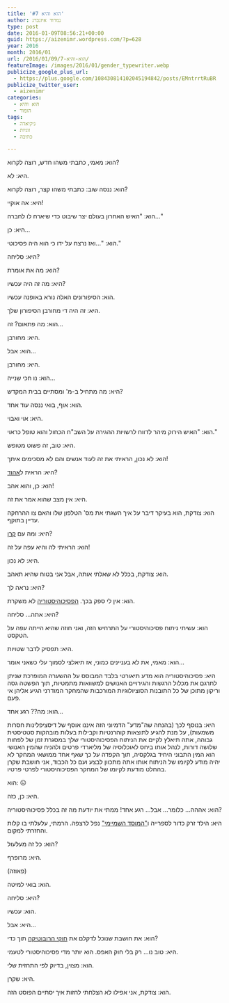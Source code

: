 ```yaml
---
title: 'הוא והיא #7'
author: נמרוד איזנברג
type: post
date: 2016-01-09T08:56:21+00:00
guid: https://aizenimr.wordpress.com/?p=628
year: 2016
month: 2016/01
url: /2016/01/09/הוא-והיא-7/
featureImage: /images/2016/01/gender_typewriter.webp
publicize_google_plus_url:
  - https://plus.google.com/108430814102045194842/posts/EMntrrtRuBR
publicize_twitter_user:
  - aizenimr
categories:
  - הוא והיא
  - הומור
tags:
  - גיקיאדה
  - זוגיות
  - כתיבה

---
```

<span lang="he-IL">הוא</span><span lang="en-US">: </span><span lang="he-IL">מאמי</span><span lang="en-US">, </span><span lang="he-IL">כתבתי משהו חדש</span><span lang="en-US">, </span><span lang="he-IL">רוצה לקרוא</span><span lang="en-US">?</span>

<span lang="he-IL">היא</span><span lang="en-US">: </span><span lang="he-IL">לא</span><span lang="en-US">.</span>

<span lang="he-IL">הוא</span><span lang="en-US">: </span><span lang="he-IL">ננסה שוב</span><span lang="en-US">: </span><span lang="he-IL">כתבתי משהו קצר</span><span lang="en-US">, </span><span lang="he-IL">רוצה לקרוא</span><span lang="en-US">?</span>

<span lang="he-IL">היא</span><span lang="en-US">: </span><span lang="he-IL">אה אוקיי</span><span lang="en-US">!</span>

<span lang="he-IL">הוא</span><span lang="en-US">: "</span><span lang="he-IL">האיש האחרון בעולם יצר שיבוט כדי שיארח לו לחברה</span><span lang="en-US">..."</span>

<span lang="he-IL">היא</span><span lang="en-US">: </span><span lang="he-IL">כן…</span>

<span lang="he-IL">הוא</span><span lang="en-US">: "...</span><span lang="he-IL">ואז נרצח על ידו כי הוא היה פסיכוטי</span><span lang="en-US">."</span>

<span lang="he-IL">היא</span><span lang="en-US">: </span><span lang="he-IL">סליחה</span><span lang="en-US">?</span>

<span lang="he-IL">הוא</span><span lang="en-US">: </span><span lang="he-IL">מה את אומרת</span><span lang="en-US">?</span>

<span lang="he-IL">היא</span><span lang="en-US">: </span><span lang="he-IL">מה זה היה עכשיו</span><span lang="en-US">?</span>

<span lang="he-IL">הוא</span><span lang="en-US">: </span><span lang="he-IL">הסיפורונים האלה נורא באופנה עכשיו</span><span lang="en-US">.</span>

<span lang="he-IL">היא</span><span lang="en-US">: </span><span lang="he-IL">זה היה די מחורבן הסיפורון שלך</span><span lang="en-US">.</span>

<span lang="he-IL">הוא</span><span lang="en-US">: </span><span lang="he-IL">מה פתאום</span><span lang="en-US">? </span><span lang="he-IL">זה</span><span lang="en-US">...</span>

<span lang="he-IL">היא</span><span lang="en-US">: </span><span lang="he-IL">מחורבן</span><span lang="en-US">.</span>

<span lang="he-IL">הוא</span><span lang="en-US">: </span><span lang="he-IL">אבל</span><span lang="en-US">...</span>

<span lang="he-IL">היא</span><span lang="en-US">: </span><span lang="he-IL">מחורבן</span><span lang="en-US">.</span>

<span lang="he-IL">הוא</span><span lang="en-US">: </span><span lang="he-IL">נו חכי שנייה</span><span lang="en-US">...</span>

<span lang="he-IL">היא</span><span lang="en-US">: </span><span lang="he-IL">מה מתחיל ב</span><span lang="en-US">-</span><span lang="he-IL">מ</span><span lang="en-US">' </span><span lang="he-IL">ומסתיים בבית המקדש</span><span lang="en-US">?</span>

<span lang="he-IL">הוא</span><span lang="en-US">: </span><span lang="he-IL">אוף</span><span lang="en-US">, </span><span lang="he-IL">בואי ננסה עוד אחד</span><span lang="en-US">.</span>

<span lang="he-IL">היא</span><span lang="en-US">: </span><span lang="he-IL">אוי ואבוי</span><span lang="en-US">.</span>

<span lang="he-IL">הוא</span><span lang="en-US">: "</span><span lang="he-IL">האיש הירוק מיהר לדווח לרשויות ההגירה על השב</span><span lang="en-US">"</span><span lang="he-IL">ח הכחול והוא טופל כראוי</span><span lang="en-US">."</span>

<span lang="he-IL">היא</span><span lang="en-US">: </span><span lang="he-IL">טוב</span><span lang="en-US">, </span><span lang="he-IL">זה פשוט מטופש</span><span lang="en-US">.</span>

<span lang="he-IL">הוא</span><span lang="en-US">: </span><span lang="he-IL">לא נכון</span><span lang="en-US">, </span><span lang="he-IL">הראיתי את זה לעוד אנשים והם לא מסכימים איתך</span><span lang="en-US">!</span>

<span lang="he-IL">היא</span><span lang="en-US">: </span><span lang="he-IL">הראית ל<a href="http://my2centssf.blogspot.co.il/">אהוד</a></span><span lang="en-US">?</span>

<span lang="he-IL">הוא</span><span lang="en-US">: </span><span lang="he-IL">כן</span><span lang="en-US">, </span><span lang="he-IL">והוא אהב</span><span lang="en-US">!</span>

<span lang="he-IL">היא</span><span lang="en-US">: </span><span lang="he-IL">אין מצב שהוא אמר את זה</span><span lang="en-US">.</span>

<span lang="he-IL">הוא</span><span lang="en-US">: </span><span lang="he-IL">צודקת</span><span lang="en-US">, </span><span lang="he-IL">הוא בעיקר דיבר על איך השגתי את מס</span><span lang="en-US">' </span><span lang="he-IL">הטלפון שלו והאם צו ההרחקה עדיין בתוקף</span><span lang="en-US">.</span>

<span lang="he-IL">היא</span><span lang="en-US">: </span><span lang="he-IL">ומה עם <a href="http://www.realitybugs.me/">קרן</a></span><span lang="en-US">?</span>

<span lang="he-IL">הוא</span><span lang="en-US">: הראיתי לה</span><span lang="he-IL"> והיא עפה על זה</span><span lang="en-US">!</span>

<span lang="he-IL">היא</span><span lang="en-US">: </span><span lang="he-IL">לא נכון</span><span lang="en-US">.</span>

<span lang="he-IL">הוא</span><span lang="en-US">: </span><span lang="he-IL">צודקת</span><span lang="en-US">, </span><span lang="he-IL">בכלל לא שאלתי אותה</span><span lang="en-US">, </span><span lang="he-IL">אבל אני בטוח שהיא תאהב</span><span lang="en-US">.</span>

<span lang="he-IL">היא</span><span lang="en-US">: </span><span lang="he-IL">נראה לך</span><span lang="en-US">?</span>

<span lang="he-IL">הוא</span><span lang="en-US">: </span><span lang="he-IL">אין לי ספק בכך</span><span lang="en-US">. </span><span lang="he-IL"><a href="https://he.wikipedia.org/wiki/%D7%A1%D7%93%D7%A8%D7%AA_%D7%94%D7%9E%D7%95%D7%A1%D7%93">הפסיכוהיסטוריה</a> לא משקרת</span><span lang="en-US">.</span>

<span lang="he-IL">היא</span><span lang="en-US">: </span><span lang="he-IL">אתה… סליחה</span><span lang="en-US">?</span>

<span lang="he-IL">הוא</span><span lang="en-US">: </span><span lang="he-IL">עשיתי ניתוח פסיכוהיסטורי על התרחיש הזה</span><span lang="en-US">, </span><span lang="he-IL">ואני חוזה שהיא הייתה עפה על הטקסט</span><span lang="en-US">.</span>

<span lang="he-IL">היא</span><span lang="en-US">: </span><span lang="he-IL">תפסיק לדבר שטויות</span><span lang="en-US">.</span>

<span lang="he-IL">הוא</span><span lang="en-US">: </span><span lang="he-IL">מאמי</span><span lang="en-US">, </span><span lang="he-IL">את לא בעניינים כמוני</span><span lang="en-US">, </span><span lang="he-IL">אז תיאלצי לסמוך עלי כשאני אומר</span><span lang="en-US">...</span>

<span lang="he-IL">היא</span><span lang="en-US">: </span><span lang="he-IL">פסיכוהיסטוריה הוא מדע תיאורטי בלבד המבוסס על ההשערה המופרכת שניתן לתרגם את מכלול הרגשות והגירויים האנושים למשוואות מתמטיות</span><span lang="en-US">, </span><span lang="he-IL">תוך הפשטה גסה וריקון מתוכן של כל התובנות הסוציולוגיות המורכבות שהמחקר המודרני הגיע אליהן אי פעם</span><span lang="en-US">. </span>

<span lang="he-IL">הוא</span><span lang="en-US">: </span><span lang="he-IL">מה</span><span lang="en-US">?? </span><span lang="he-IL">רגע אחד…</span>

<span lang="he-IL">היא</span><span lang="en-US">: </span><span lang="he-IL">בנוסף לכך </span><span lang="en-US">(</span><span lang="he-IL">בהנחה שה</span><span lang="en-US">"</span><span lang="he-IL">מדע</span><span lang="en-US">" </span><span lang="he-IL">הדמיוני הזה איננו אוסף של דיסציפלינות חסרות משמעות</span><span lang="en-US">), </span><span lang="he-IL">על מנת להגיע לתוצאות קוהרנטיות וקבילות בעלות מובהקות סטטיסטית גבוהה,</span><span lang="en-US"> </span><span lang="he-IL">אתה תיאלץ לקיים את הניתוח הפסיכוהיסטורי שלך במסגרת זמן של לפחות שלושה דורות</span><span lang="en-US">, </span><span lang="he-IL">לנהל אותו ביחס לאוכלוסיה של מליארדי פרטים ולהניח שהמין האנושי הוא המין התבוני היחיד בגלקסיה</span><span lang="en-US">, </span><span lang="he-IL">תוך הקפדה על </span>כך שאף אחד ממושאי המחקר לא יהיה מודע לקיומו של הניתוח אותו אתה מתכוון לבצע ועם כל הכבוד<span lang="en-US">, </span><span lang="he-IL">אני חושבת שקרן בהחלט מודעת לקיומו של המחקר הפסיכוהיסטורי </span>לפרטי פרטיו<span lang="en-US">.</span>

<span lang="he-IL">הוא</span><span lang="en-US">: 😐</span>

<span lang="he-IL">היא</span><span lang="en-US">: </span><span lang="he-IL">כן</span><span lang="en-US">, </span><span lang="he-IL">כזה</span><span lang="en-US">.</span>

<span lang="he-IL">הוא</span><span lang="en-US">: </span><span lang="he-IL">אההה… כלומר… אבל… רגע אחד</span><span lang="en-US">! </span><span lang="he-IL">ממתי את יודעת מה זה בכלל פסיכוהיסטוריה</span><span lang="en-US">?</span>

<span lang="he-IL">היא</span><span lang="en-US">: הילד זרק כדור לספרייה</span><span lang="he-IL"> ו</span>[<span lang="en-US">"</span><span lang="he-IL">המוסד השמיימי</span><span lang="en-US">"</span>][1] <span lang="he-IL">נפל לרצפה</span><span lang="en-US">. </span><span lang="he-IL">הרמתי</span><span lang="en-US">, </span><span lang="he-IL">עלעלתי בו קלות והחזרתי למקום</span><span lang="en-US">.</span>

<span lang="he-IL">הוא</span><span lang="en-US">: </span><span lang="he-IL">כל זה מעלעול</span><span lang="en-US">?</span>

<span lang="he-IL">היא</span><span lang="en-US">: </span><span lang="he-IL">מרופרף</span><span lang="en-US">.</span>

<span lang="en-US">(</span><span lang="he-IL">פאוזה</span><span lang="en-US">)</span>

<span lang="he-IL">הוא</span><span lang="en-US">: </span><span lang="he-IL">בואי למיטה</span><span lang="en-US">.</span>

<span lang="he-IL">היא</span><span lang="en-US">: </span><span lang="he-IL">סליחה</span><span lang="en-US">?</span>

<span lang="he-IL">הוא</span><span lang="en-US">: </span><span lang="he-IL">עכשיו</span><span lang="en-US">.</span>

<span lang="he-IL">היא</span><span lang="en-US">: </span><span lang="he-IL">אבל</span><span lang="en-US">...</span>

<span lang="he-IL">הוא</span><span lang="en-US">: </span><span lang="he-IL">את חושבת שנוכל לדקלם את <a href="https://he.wikipedia.org/wiki/%D7%A9%D7%9C%D7%95%D7%A9%D7%AA_%D7%97%D7%95%D7%A7%D7%99_%D7%94%D7%A8%D7%95%D7%91%D7%95%D7%98%D7%99%D7%A7%D7%94">חוקי הרובוטיקה</a> תוך כדי</span><span lang="en-US">?</span>

<span lang="he-IL">היא</span><span lang="en-US">: </span><span lang="he-IL">טוב נו</span><span lang="en-US">... </span><span lang="he-IL">רק בלי חוק האפס</span><span lang="en-US">. </span><span lang="he-IL">הוא יותר מדי פסיכוהיסטורי לטעמי</span><span lang="en-US">.</span>

<span lang="he-IL">הוא</span><span lang="en-US">: </span><span lang="he-IL">מצוין</span><span lang="en-US">, </span><span lang="he-IL">בדיוק לפי התחזית שלי</span><span lang="en-US">.</span>

<span lang="he-IL">היא</span><span lang="en-US">: </span><span lang="he-IL">שקרן</span><span lang="en-US">.</span>

<span lang="he-IL">הוא</span><span lang="en-US">: </span><span lang="he-IL">צודקת</span><span lang="en-US">, </span><span lang="he-IL">אני אפילו לא הצלחתי לחזות איך יסתיים הפוסט הזה</span><span lang="en-US">.</span>

 [1]: https://he.wikipedia.org/wiki/%D7%94%D7%9E%D7%95%D7%A1%D7%93_%D7%94%D7%A9%D7%9E%D7%99%D7%99%D7%9E%D7%99